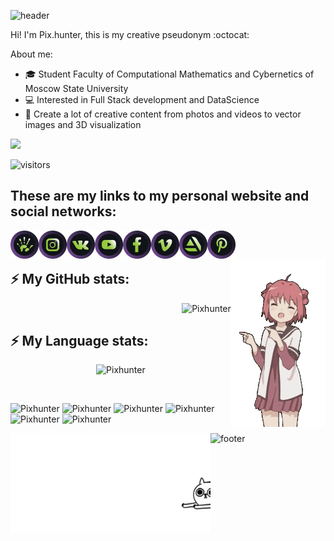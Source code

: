 <!-- ### Hi <%username%> <img src="https://media.giphy.com/media/hvRJCLFzcasrR4ia7z/giphy.gif" width="25px">
![VisitorCount](https://profile-counter.glitch.me/Pixhunter/count.svg)
-->

![header](https://capsule-render.vercel.app/api?type=waving&color=0:23b86b,100:6b23b8&height=250&section=header&fontColor=a2da36&text=Hello%20%username%!&fontSize=60&animation=fadeIn&fontAlignY=38&desc=Wellcome%20to%20my%20Profile!&descAlignY=51&descAlign=62)


Hi! I'm Pix.hunter, this is my creative pseudonym :octocat: 

About me:
- :mortar_board: Student Faculty of Computational Mathematics and Cybernetics of Moscow State University 
- :computer: Interested in Full Stack development and DataScience
- :art: Сreate a lot of creative content from photos and videos to vector images and 3D visualization




![](https://github-profile-summary-cards.vercel.app/api/cards/profile-details?username=Pixhunter&theme=github_dark)


![visitors](https://visitor-badge.glitch.me/badge?page_id=Pixhunter.Pixhunter)


<!--
Here are some ideas to get you started: 

- 🔭 I’m currently working on ...
- 🌱 I’m currently learning ...
- 👯 I’m looking to collaborate on ...
- 🤔 I’m looking for help with ...
- 💬 Ask me about ...
- 📫 How to reach me: ...
- 😄 Pronouns: ...
- ⚡ Fun fact: ...
--> 

## These are my links to my personal website and social networks:
<a href="https://pixhunter.live/"> 
    <img align="left" alt="Pixhunter's Site" width="45px"  src="https://github.com/Pixhunter/Pixhunter/blob/main/icons/ico_pix.svg" />
</a> 
<a href="https://www.instagram.com/pix.hunter/">
    <img align="left" alt="Pixhunter's VK" width="45px"  src="https://github.com/Pixhunter/Pixhunter/blob/main/icons/ico_inst.svg" />
</a> 
<a href="https://vk.com/pix.hunter">
    <img align="left" alt="Pixhunter's Instagram" width="45px"  src="https://github.com/Pixhunter/Pixhunter/blob/main/icons/ico_vk.svg" />
</a>
<a href="https://www.youtube.com/channel/UCAcXyPCPW_-krqTqysWOE-A">
    <img align="left" alt="Pixhunter's YouTube" width="45px"  src="https://github.com/Pixhunter/Pixhunter/blob/main/icons/ico_utb.svg" />
</a> 
<a href="https://www.facebook.com/pix.hunter.94/">
    <img align="left" alt="Pixhunter's FaceBook" width="45px"  src="https://github.com/Pixhunter/Pixhunter/blob/main/icons/ico_fb.svg" />
</a> 
<a href="https://vimeo.com/pixhunter">  
    <img align="left" alt="Pixhunter's Vimeo" width="45px"  src="https://github.com/Pixhunter/Pixhunter/blob/main/icons/ico_vim.svg" />
</a> 
<a href="https://www.artstation.com/pix-hunter"> 
    <img align="left" alt="Pixhunter's ArtStation" width="45px"  src="https://github.com/Pixhunter/Pixhunter/blob/main/icons/ico_arts.svg" />
</a>           
<a href="https://pin.it/27YQ6fT"> 
    <img align="left" alt="Pixhunter's Pinterest" width="45px"  src="https://github.com/Pixhunter/Pixhunter/blob/main/icons/ico_pint.svg" />
</a> 

<br />
<br />

<img align="right" alt="GIF" src="https://github.com/Pixhunter/Pixhunter/blob/main/gifs/Paw.gif" width="30%" />  


## ⚡ My GitHub stats:
<p align="right"> <img src="https://github-readme-stats.vercel.app/api?username=Pixhunter&bg_color=0d1117&count_private=true&show_icons=true&include_all_commits=true&hide_title=true&hide_border=true&theme=ocean_dark" alt="Pixhunter" /></p>

## ⚡ My Language stats:
<p align="center"> <img src="https://github-readme-stats.vercel.app/api/top-langs/?username=Pixhunter&bg_color=0d1117&langs_count=10&layout=compact&hide_title=true&hide_border=true&theme=ocean_dark" alt="Pixhunter" /></p>

<br />



<p align="left" >
<img src="https://img.shields.io/badge/html5-%23E34F26.svg?style=for-the-badge&logo=html5&logoColor=white" alt="Pixhunter" height="25"/>
<img src="https://img.shields.io/badge/css3-%231572B6.svg?style=for-the-badge&logo=css3&logoColor=white" alt="Pixhunter" height="25"/>
<img src="https://img.shields.io/badge/javascript-%23323330.svg?style=for-the-badge&logo=javascript&logoColor=%23F7DF1E" alt="Pixhunter" height="25"/>
<img src="https://img.shields.io/badge/c-%2300599C.svg?style=for-the-badge&logo=c&logoColor=white" alt="Pixhunter" height="25"/>
<img src="https://img.shields.io/badge/c++-%2300599C.svg?style=for-the-badge&logo=c%2B%2B&logoColor=white" alt="Pixhunter" height="25"/>
<img src="https://img.shields.io/badge/python-3670A0?style=for-the-badge&logo=python&logoColor=ffdd54" alt="Pixhunter" height="25"/>
</p>
    
<img align="left" alt="GIF" src="https://github.com/Pixhunter/Pixhunter/blob/main/gifs/1V7X.gif" width="320" />  

![footer](https://capsule-render.vercel.app/api?type=Rect&color=0:23b86b,100:6b23b8&height=50&section=header&fontColor=a2da36&text=Hello%20%username%!&fontSize=60&animation=fadeIn&fontAlignY=38&desc=Wellcome%20to%20my%20Profile!&descAlignY=51&descAlign=62)
<!--
![Adobe Illustrator](https://img.shields.io/badge/adobeillustrator-%23FF9A00.svg?style=for-the-badge&logo=adobeillustrator&logoColor=white)
![Adobe InDesign](https://img.shields.io/badge/Adobe%20InDesign-49021F?style=for-the-badge&logo=adobeindesign&logoColor=white)
![Adobe Lightroom](https://img.shields.io/badge/Adobe%20Lightroom-31A8FF.svg?style=for-the-badge&logo=Adobe%20Lightroom&logoColor=white)
![Adobe Photoshop](https://img.shields.io/badge/adobephotoshop-%2331A8FF.svg?style=for-the-badge&logo=adobephotoshop&logoColor=white)
![Adobe Premiere Pro](https://img.shields.io/badge/Adobe%20Premiere%20Pro-9999FF.svg?style=for-the-badge&logo=Adobe%20Premiere%20Pro&logoColor=white)
![Blender](https://img.shields.io/badge/blender-%23F5792A.svg?style=for-the-badge&logo=blender&logoColor=white)

-->

